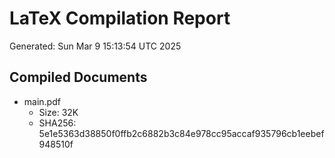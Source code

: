 # LaTeX Compilation Report
Generated: Sun Mar  9 15:13:54 UTC 2025
## Compiled Documents
- main.pdf
  - Size: 32K
  - SHA256: 5e1e5363d38850f0ffb2c6882b3c84e978cc95accaf935796cb1eebef948510f
